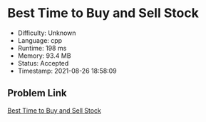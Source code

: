 # Best Time to Buy and Sell Stock

- Difficulty: Unknown
- Language: cpp
- Runtime: 198 ms
- Memory: 93.4 MB
- Status: Accepted
- Timestamp: 2021-08-26 18:58:09

## Problem Link
[Best Time to Buy and Sell Stock](https://leetcode.com/problems/best-time-to-buy-and-sell-stock)

